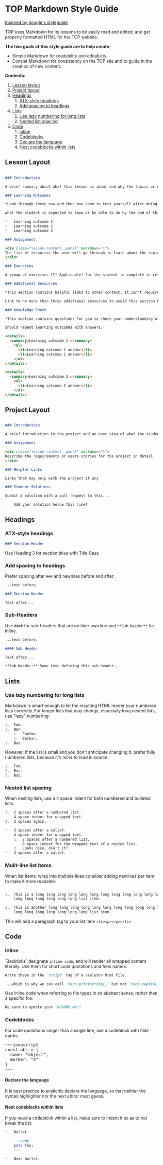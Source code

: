 # TOP Markdown Style Guide

[Inspired by google's styleguide](https://github.com/google/styleguide/edit/gh-pages/docguide/style.md)

TOP uses Markdown for its lessons to be easily read and edited, and get properly formatted HTML for the TOP website. 

**The two goals of this style guide are to help create:**

*   Simple Markdown for readability and editability.   
*   Consist Markdown for consistency on the TOP site and to guide in the creation of new content.

**Contents:**

1.  [Lesson layout](#lesson-layout)
1.  [Project layout](#Project-layout)
1.  [Headings](#headings)
    1.  [ATX-style headings](#atx-style-headings)
    1.  [Add spacing to headings](#add-spacing-to-headings)
1.  [Lists](#lists)
    1.  [Use lazy numbering for long lists](#use-lazy-numbering-for-long-lists)
    1.  [Nested list spacing](#nested-list-spacing)
1.  [Code](#code)
    1.  [Inline](#inline)
    1.  [Codeblocks](#codeblocks)
    1.  [Declare the language](#declare-the-language)
    1.  [Nest codeblocks within lists](#nest-codeblocks-within-lists)


## Lesson Layout

~~~markdown

### Introduction

A brief summary about what this lesson is about and why the topics or concepts it covers are important.

### Learning Outcomes

*Look through these now and then use them to test yourself after doing the assignment*

what the student is expected to know or be able to do by the end of this lesson

*   Learning outcome 1
*   Learning outcome 2
*   Learning outcome 3

### Assignment

<div class="lesson-content__panel" markdown="1">
The list of resources the user will go through to learn about the topic of this lesson. Have no more than 5 resources, ideally no more than three.
</div>

### Exercises

A group of exercises (If Applicable) for the student to complete in relation to the topic taught in the lesson. 

### Additional Resources

*This section contains helpful links to other content. It isn't required, so consider it supplemental for if you need to dive deeper into something*

Link to no more than three additional resources to avoid this section becoming too cluttered.

### Knowledge Check

*This section contains questions for you to check your understanding of this lesson. If you’re having trouble answering the questions below on your own, clicking the small arrow to the left of the question will reveal the answers.*

Should repeat learning outcomes with answers.

<details>
  <summary>Learning outcome 1.</summary>
    <ul>
      <li>Learning outcome 1 answer</li>
      <li>Learning outcome 1 answer</li>
    </ul>
</details>

<details>
  <summary>Learning outcome 2.</summary>
    <ul>
      <li>Learning outcome 2 answer</li>
    </ul>
</details>
~~~
## Project Layout

~~~markdown

### Introduction 

A brief introduction to the project and an over view of what the student will be building.

### Assignment

<div class="lesson-content__panel" markdown="1">
Describe the requirements or users stories for the project in detail.
</div>

### Helpful Links

Links that may help with the project if any

### Student Solutions

Submit a solution with a pull request to this...

-   Add your solution below this line!

~~~

## Headings

### ATX-style headings

~~~markdown
### Section Header
~~~

Use Heading 3 for section titles with Title Case

### Add spacing to headings

Prefer spacing after `###` and newlines before and after:

~~~markdown
...text before.

### Section Header

Text after...
~~~

### Sub-Headers

Use `####` for sub-headers that are on thier own line and `**Sub-header**` for inline.

~~~markdown
...text before.

#### Sub Header

Text after...

**Sub-header:** Some text defining this sub-header...
~~~


## Lists

### Use lazy numbering for long lists

Markdown is smart enough to let the resulting HTML render your numbered lists
correctly. For longer lists that may change, especially long nested lists, use
"lazy" numbering:

~~~markdown
1.  Foo.
1.  Bar.
    1.  Foofoo.
    1.  Barbar.
1.  Baz.
~~~

However, if the list is small and you don't anticipate changing it, prefer fully
numbered lists, because it's nicer to read in source:

~~~markdown
1.  Foo.
2.  Bar.
3.  Baz.
~~~

### Nested list spacing

When nesting lists, use a 4 space indent for both numbered and bulleted lists:

~~~markdown
1.  2 spaces after a numbered list.
    4 space indent for wrapped text.
2.  2 spaces again.

*   3 spaces after a bullet.
    4 space indent for wrapped text.
    1.  2 spaces after a numbered list.
        8 space indent for the wrapped text of a nested list.
    2.  Looks nice, don't it?
*   3 spaces after a bullet.
~~~

### Mulit-line list items

When list items, wrap into multiple lines consider adding newlines per item 
to make it more readable:

~~~markdown

1.  This is a long long long long long long long long long long long long long 
    long long long long long long list item.

2.  This is another long long long long long long long long long long long long
    long long long long long long long list item.

~~~

This will add a paragraph tag to your list item `<li><p></p></li>`

## Code

### Inline

&#96;Backticks&#96; designate `inline code`, and will render all wrapped content
literally. Use them for short code quotations and field names:

~~~markdown
Write these in the `script` tag of a skeleton html file.

...which is why we can call `taco.printString()` but not `taco.capitalizeString()`. 
~~~

Use inline code when referring to file types in an abstract sense, rather than a
specific file:

~~~markdown
Be sure to update your `README.md`!
~~~

### Codeblocks

For code quotations longer than a single line, use a codeblock with tilde marks:

<pre>
~~~javascript
const obj = {
  name: "object",
  marker: "X"
}
~~~
</pre>

#### Declare the language

It is best practice to explicitly declare the language, so that neither the
syntax highlighter nor the next editor must guess.


#### Nest codeblocks within lists

If you need a codeblock within a list, make sure to indent it so as to not break
the list:

~~~markdown
*   Bullet.

    ~~~ruby
    puts foo;
    ~~~

*   Next bullet.
~~~
